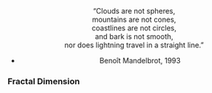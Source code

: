 <div align="center">“Clouds are not spheres, <br>
mountains are not cones, <br>
coastlines are not circles, <br>
and bark is not smooth, <br>
nor does lightning travel in a straight line.” 

- Benoît Mandelbrot, 1993 </div>

### Fractal Dimension